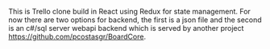This is Trello clone build in React using Redux for state management.
For now there are two options for backend, the first is a json file and the second is an c#/sql server webapi backend which is served by another project https://github.com/pcostasgr/BoardCore.